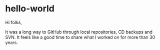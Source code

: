 # hello-world

Hi folks,

It was a long way to GitHub through local repositories, CD backups and SVN.
It feels like a good time to share what I worked on for more than 30 years.

